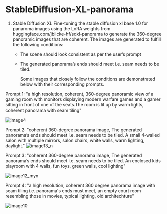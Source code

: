 # StableDiffusion-XL-panorama
1. Stable Diffusion XL
   Fine-tuning the stable diffusion xl base 1.0 for panaroma images using the LoRA weights from huggingface.com/jbilcke-hf/sdxl-panorama to generate the 360-degree panoramic images that are coherent. The images are generated to fulfill the following conditions:
   * The scene should look consistent as per the user’s prompt
   * The generated panorama’s ends should meet i.e. seam needs to be tiled.

     Some images that closely follow the conditions are demonstrated below with their corresponding prompts.

Prompt 1: "a high resolution, coherent, 360-degree panoramic view of a gaming room with monitors displaying modern warfare games and a gamer sitting in front of one of the seats.The room is lit up by warm lights, coherent panorama with seam tiling"

![image4](https://github.com/beatsea20/StableDiffusion-XL-panorama/assets/108799982/ae188af9-1a6b-4f90-9e0c-219ba80c7bff)

Prompt 2: "coherent 360-degree panorama image, The generated panorama’s ends should meet i.e. seam needs to be tiled. A small 4-walled salon with multiple mirrors, salon chairs, white walls, warm lighting, daylight."
![image13_n](https://github.com/beatsea20/StableDiffusion-XL-panorama/assets/108799982/64733a47-cdd8-4359-b7b5-762299ca4631)

Prompt 3: "coherent 360-degree panorama image, The generated panorama’s ends should meet i.e. seam needs to be tiled. An enclosed kids playroom with 4 walls, fun toys, green walls, cool lighting"

![image12_myn](https://github.com/beatsea20/StableDiffusion-XL-panorama/assets/108799982/583668b4-a350-4503-8712-b281f822ecbc)

Prompt 4: "a high resolution, coherent 360 degree panorama image with seam tiling i.e. panorama's ends must meet, an empty court room resembling those in movies, typical lighting, old architechture"

![image10](https://github.com/beatsea20/StableDiffusion-XL-panorama/assets/108799982/29b856ae-0c18-41a8-8ba8-8cb2ce4b4e78)



